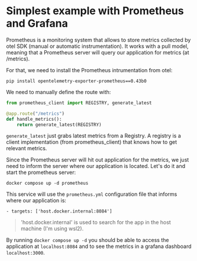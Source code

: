 # Simplest example with Prometheus and Grafana

Prometheus is a monitoring system that allows to store metrics collected by otel SDK (manual or automatic instrumentation).
It works with a pull model, meaning that a Prometheus server will query our application for metrics (at /metrics).

For that, we need to install the Prometheus intrumentation from otel:

`pip install opentelemetry-exporter-prometheus==0.43b0`

We need to manually define the route with:

```py
from prometheus_client import REGISTRY, generate_latest

@app.route("/metrics")
def handle_metrics():
    return generate_latest(REGISTRY)
```

`generate_latest` just grabs latest metrics from a Registry. 
A registry is a client implementation (from prometheus_client) that knows how to get relevant metrics.

Since the Prometheus server will hit out application for the metrics, we just need to inform the server where our application is located.
Let's do it and start the prometheus server:

`docker compose up -d prometheus`

This service will use the `prometheus.yml` configuration file that informs where our application is:

`- targets: ['host.docker.internal:8084']`

> 'host.docker.internal' is used to search for the app in the host machine (I'm using wsl2).

By running `docker compose up -d` you should be able to access the application at `localhost:8084` and to see the metrics in a grafana dashboard `localhost:3000`.